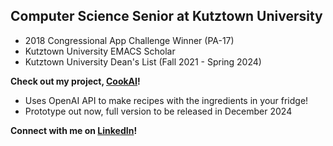 ## Computer Science Senior at Kutztown University 

* 2018 Congressional App Challenge Winner (PA-17)
* Kutztown University EMACS Scholar
* Kutztown University Dean's List (Fall 2021 - Spring 2024)

**Check out my project, [CookAI](https://github.com/acageduser/cook-ai)!**
* Uses OpenAI API to make recipes with the ingredients in your fridge!
* Prototype out now, full version to be released in December 2024

**Connect with me on [LinkedIn](linkedin.com/in/lauren-engel-3311b32b2)!**
